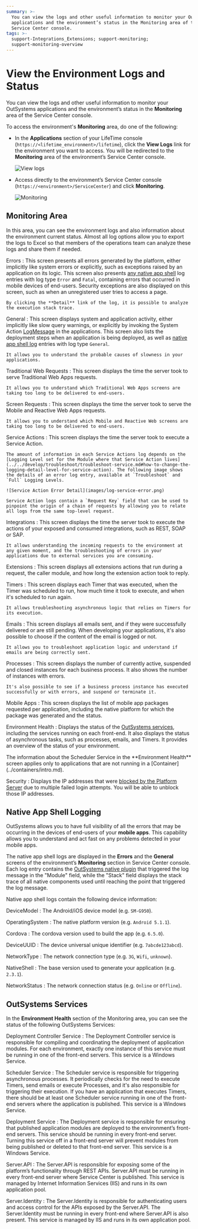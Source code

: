 ```yaml
---
summary: >-
  You can view the logs and other useful information to monitor your OutSystems
  applications and the environment’s status in the Monitoring area of the
  Service Center console.
tags: >-
  support-Integrations_Extensions; support-monitoring;
  support-monitoring-overview
---
```


# View the Environment Logs and Status

You can view the logs and other useful information to monitor your OutSystems applications and the environment’s status in the **Monitoring** area of the Service Center console.

To access the environment's **Monitoring** area, do one of the following:

* In the **Applications** section of your LifeTime console \(`https://<lifetime_environment>/lifetime`\), click the **View Logs** link for the environment you want to access. You will be redirected to the **Monitoring** area of the environment’s Service Center console.

  ![View logs](https://github.com/danielmarquespt/docs-product/tree/e7ea3f444d5129dab245c69ab72ae091554bc4fb/src/managing-the-applications-lifecycle/monitor-and-troubleshoot/images/monitoring-an-environment-1.png?width=500)

* Access directly to the environment’s Service Center console \(`https://<environment>/ServiceCenter`\) and click **Monitoring**.

  ![Monitoring](https://github.com/danielmarquespt/docs-product/tree/e7ea3f444d5129dab245c69ab72ae091554bc4fb/src/managing-the-applications-lifecycle/monitor-and-troubleshoot/images/monitoring-an-environment-2.png?width=800)

## Monitoring Area

In this area, you can see the environment logs and also information about the environment current status. Almost all log options allow you to export the logs to Excel so that members of the operations team can analyze these logs and share them if needed.

Errors : This screen presents all errors generated by the platform, either implicitly like system errors or explicitly, such as exceptions raised by an application on its logic. This screen also presents [any native app shell](monitoring-an-environment.md#native-app-shell-logging) log entries with log type `Error` and `Fatal`, containing errors that occurred in mobile devices of end-users. Security exceptions are also displayed on this screen, such as when an unregistered user tries to access a page.

```text
By clicking the **Detail** link of the log, it is possible to analyze the execution stack trace.
```

General : This screen displays system and application activity, either implicitly like slow query warnings, or explicitly by invoking the System Action [LogMessage](https://github.com/danielmarquespt/docs-product/tree/e7ea3f444d5129dab245c69ab72ae091554bc4fb/src/ref/apis/auto/system-actions.final.md#LogMessage) in the applications. This screen also lists the deployment steps when an application is being deployed, as well as [native app shell log](monitoring-an-environment.md#native-app-shell-logging) entries with log type `General`.

```text
It allows you to understand the probable causes of slowness in your applications.
```

Traditional Web Requests : This screen displays the time the server took to serve Traditional Web Apps requests.

```text
It allows you to understand which Traditional Web Apps screens are taking too long to be delivered to end-users.
```

Screen Requests : This screen displays the time the server took to serve the Mobile and Reactive Web Apps requests.

```text
It allows you to understand which Mobile and Reactive Web screens are taking too long to be delivered to end-users.
```

Service Actions : This screen displays the time the server took to execute a Service Action.

```text
The amount of information in each Service Actions log depends on the [Logging Level set for the Module where that Service Action lives](../../develop/troubleshoot/troubleshoot-service.md#how-to-change-the-logging-detail-level-for-service-action). The following image shows the details of an error log entry, available at `Troubleshoot` and `Full` Logging Levels.

![Service Action Error Detail](images/log-service-error.png)

Service Action logs contain a `Request Key` field that can be used to pinpoint the origin of a chain of requests by allowing you to relate all logs from the same top-level request.
```

Integrations : This screen displays the time the server took to execute the actions of your exposed and consumed integrations, such as REST, SOAP or SAP.

```text
It allows understanding the incoming requests to the environment at any given moment, and the troubleshooting of errors in your applications due to external services you are consuming. 
```

Extensions : This screen displays all extensions actions that run during a request, the caller module, and how long the extension action took to reply.

Timers : This screen displays each Timer that was executed, when the Timer was scheduled to run, how much time it took to execute, and when it's scheduled to run again.

```text
It allows troubleshooting asynchronous logic that relies on Timers for its execution.
```

Emails : This screen displays all emails sent, and if they were successfully delivered or are still pending. When developing your applications, it's also possible to choose if the content of the email is logged or not.

```text
It allows you to troubleshoot application logic and understand if emails are being correctly sent.
```

Processes : This screen displays the number of currently active, suspended and closed instances for each business process. It also shows the number of instances with errors.

```text
It's also possible to see if a business process instance has executed successfully or with errors, and suspend or terminate it.
```

Mobile Apps : This screen displays the list of mobile app packages requested per application, including the native platform for which the package was generated and the status.

Environment Health : Displays the status of the [OutSystems services](monitoring-an-environment.md#outsystems-services), including the services running on each front-end. It also displays the status of asynchronous tasks, such as processes, emails, and Timers. It provides an overview of the status of your environment.

 The information about the Scheduler Service in the \*\*Environment Health\*\* screen applies only to applications that are not running in a \[Container\]\(../containers/intro.md\).

Security : Displays the IP addresses that were [blocked by the Platform Server](../secure-the-applications/protection-against-brute-force-attacks.md) due to multiple failed login attempts. You will be able to unblock those IP addresses.

## Native App Shell Logging <a id="service-actions-logs"></a>

OutSystems allows you to have full visibility of all the errors that may be occurring in the devices of end-users of your **mobile apps**. This capability allows you to understand and act fast on any problems detected in your mobile apps.

The native app shell logs are displayed in the **Errors** and the **General** screens of the environment’s **Monitoring** section in Service Center console. Each log entry contains the [OutSystems native plugin](../../extensibility-and-integration/mobile-plugins/intro.md) that triggered the log message in the "Module" field, while the "Stack" field displays the stack trace of all native components used until reaching the point that triggered the log message.

Native app shell logs contain the following device information:

DeviceModel : The Android/iOS device model \(e.g. `SM-G950`\).

OperatingSystem : The native platform version \(e.g. `Android 5.1.1`\).

Cordova : The cordova version used to build the app \(e.g. `6.5.0`\).

DeviceUUID : The device universal unique identifier \(e.g. `7abcde123abcd`\).

NetworkType : The network connection type \(e.g. `3G`, `Wifi`, `unknown`\).

NativeShell : The base version used to generate your application \(e.g. `2.3.1`\).

NetworkStatus : The network connection status \(e.g. `Online` or `Offline`\).

## OutSystems Services

In the **Environment Health** section of the Monitoring area, you can see the status of the following OutSystems Services:

Deployment Controller Service : The Deployment Controller service is responsible for compiling and coordinating the deployment of application modules. For each environment, exactly one instance of this service must be running in one of the front-end servers. This service is a Windows Service.

Scheduler Service : The Scheduler service is responsible for triggering asynchronous processes. It periodically checks for the need to execute Timers, send emails or execute Processes, and it's also responsible for triggering their execution. If you have an application that executes Timers, there should be at least one Scheduler service running in one of the front-end servers where the application is published. This service is a Windows Service.

Deployment Service : The Deployment service is responsible for ensuring that published application modules are deployed to the environment’s front-end servers. This service should be running in every front-end server. Turning this service off in a front-end server will prevent modules from being published or deleted to that front-end server. This service is a Windows Service.

Server.API : The Server.API is responsible for exposing some of the platform’s functionality through REST APIs. Server.API must be running in every front-end server where Service Center is published. This service is managed by Internet Information Services \(IIS\) and runs in its own application pool.

Server.Identity : The Server.Identity is responsible for authenticating users and access control for the APIs exposed by the Server.API. The Server.Identity must be running in every front-end where Server.API is also present. This service is managed by IIS and runs in its own application pool.

